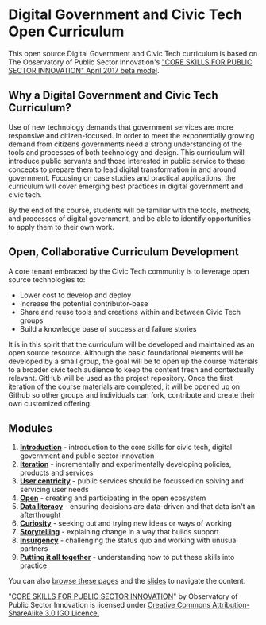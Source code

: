 # Digital Government and Civic Tech Open Curriculum

This open source Digital Government and Civic Tech curriculum is based on The Observatory of Public Sector Innovation's <a href="https://www.oecd.org/media/oecdorg/satellitesites/opsi/contents/files/OECD_OPSI-core_skills_for_public_sector_innovation-201704.pdf">"CORE SKILLS FOR PUBLIC SECTOR INNOVATION" April 2017 beta model</a>.

## Why a Digital Government and Civic Tech Curriculum?

Use of new technology demands that government services are more responsive and citizen-focused. In order to 
meet the exponentially growing demand from citizens governments need a strong understanding of the tools and 
processes of both technology and design. This curriculum will introduce public servants and those interested in public service to these concepts to prepare 
them to lead digital transformation in and around government. Focusing on case studies and practical 
applications, the curriculum will cover emerging best practices in digital government and civic tech.

By the end of the course, students will be familiar with the tools, methods, and processes of digital 
government, and be able to identify opportunities to apply them to their own work.

## Open, Collaborative Curriculum Development

A core tenant embraced by the Civic Tech community is to leverage open source technologies to:
* Lower cost to develop and deploy
* Increase the potential contributor-base
* Share and reuse tools and creations within and between Civic Tech groups
* Build a knowledge base of success and failure stories

It is in this spirit that the curriculum will be developed and maintained as an open source resource.  Although the basic foundational elements will be developed by a small group, the goal will be to open up the course materials to a broader civic tech audience to keep the content fresh and contextually relevant.  GitHub will be used as the project repository.  Once the first iteration of the course materials are completed, it will be opened up on Github so other groups and individuals can fork, contribute and create their own customized offering.

## Modules

1. [**Introduction**](1-Introduction) - introduction to the core skills for civic tech, digital government and public sector innovation
1. [**Iteration**](2-Iteration) - incrementally and experimentally developing policies, products and services
1. [**User centricity**](3-User-centricity) - public services should be focussed on solving and servicing user needs
1. [**Open**](4-Open) - creating and participating in the open ecosystem
1. [**Data literacy**](5-Data-literacy) - ensuring decisions are data-driven and that data isn't an afterthought
1. [**Curiosity**](6-Curiosity) - seeking out and trying new ideas or ways of working
1. [**Storytelling**](7-Storytelling) - explaining change in a way that builds support
1. [**Insurgency**](8-Insurgency) - challenging the status quo and working with unusual partners
1. [**Putting it all together**](9-Putting-it-all-together) - understanding how to put these skills into practice

You can also [browse these pages](https://yowct.github.io/Civic-Tech-Course/) and the [slides](https://yowct.github.io/Civic-Tech-Course/Curiosity/slides-remark/) to navigate the content.

"[CORE SKILLS FOR PUBLIC SECTOR INNOVATION](https://www.oecd.org/media/oecdorg/satellitesites/opsi/contents/files/OECD_OPSI-core_skills_for_public_sector_innovation-201704.pdf)" by Observatory of Public Sector Innovation is licensed under [Creative Commons Attribution-ShareAlike 3.0 IGO Licence.](https://creativecommons.org/licenses/by-sa/3.0/igo/)

